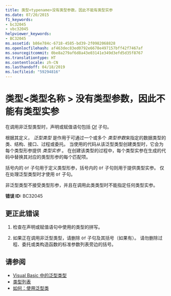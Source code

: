 ```yaml
---
title: 类型<typename>没有类型参数，因此不能有类型实参
ms.date: 07/20/2015
f1_keywords:
- bc32045
- vbc32045
helpviewer_keywords:
- BC32045
ms.assetid: b86e784c-6718-4585-bd39-2f0982068828
ms.openlocfilehash: af463dec83ed0792e6678e497157bff42f7467af
ms.sourcegitcommit: 0be8a279af6d8a43e03141e349d3efd5d35f8767
ms.translationtype: HT
ms.contentlocale: zh-CN
ms.lasthandoff: 04/18/2019
ms.locfileid: "59294816"
---
```

# <a name="type-typename-has-no-type-parameters-and-so-cannot-have-type-arguments"></a>类型\<类型名称 > 没有类型参数，因此不能有类型实参
在调用非泛型类型时，声明或赋值语句包括 [Of](../../visual-basic/language-reference/statements/of-clause.md) 子句。  
  
 根据其定义， *泛型类型* 是作用于可通过一个或多个 *类型参数*来指定的数据类型的类、结构、接口、过程或委托。 当使用的代码从该泛型类型创建类型时，它会为每个类型形参提供 *类型实参* 。 在创建该类型的过程中，每个类型实参在生成的代码中替换其对应的类型形参的每个匹配项。  
  
 括号内的 `Of` 子句用于定义类型形参，括号内的 `Of` 子句则用于提供类型实参。 仅在处理泛型类型时才使用 `Of` 子句。  
  
 非泛型类型不接受类型形参，并且在调用此类类型时不能指定任何类型实参。  
  
 **错误 ID:** BC32045  
  
## <a name="to-correct-this-error"></a>更正此错误  
  
1. 检查在声明或赋值语句中使用的类型的拼写。  
  
2. 如果正在调用非泛型类型，请删除 `Of` 子句及其括号（如果有）。 请勿删除过程、委托或类构造函数的标准参数列表旁边的括号。  
  
## <a name="see-also"></a>请参阅

- [Visual Basic 中的泛型类型](../../visual-basic/programming-guide/language-features/data-types/generic-types.md)
- [类型列表](../../visual-basic/language-reference/statements/type-list.md)
- [如何：使用泛型类](../../visual-basic/programming-guide/language-features/data-types/how-to-use-a-generic-class.md)
